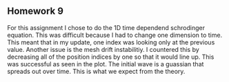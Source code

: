 ## Homework 9

For this assignment I chose to do the 1D time dependend schrodinger equation. This was difficult because I had to change one dimension to time. This meant that in my update, one index was looking only at the previous value. Another issue is the mesh drift instabilitiy. I countered this by decreasing all of the position indices by one so that it would line up. This was successful as seen in the plot. The initial wave is a guassian that spreads out over time. This is what we expect from the theory. 